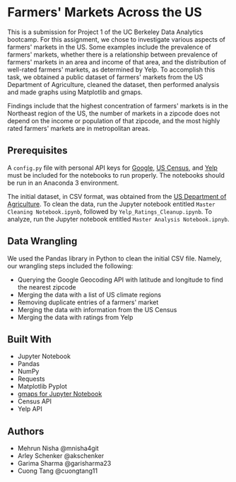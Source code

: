 # Farmers' Markets Across the US

This is a submission for Project 1 of the UC Berkeley Data Analytics bootcamp. For this assignment, we chose to investigate various aspects of farmers' markets in the US. Some examples include the prevalence of farmers' markets, whether there is a relationship between prevalence of farmers' markets in an area and income of that area, and the distribution of well-rated farmers' markets, as determined by Yelp. To accomplish this task, we obtained a public dataset of farmers' markets from the US Department of Agriculture, cleaned the dataset, then performed analysis and made graphs using Matplotlib and gmaps.

Findings include that the highest concentration of farmers' markets is in the Northeast region of the US, the number of markets in a zipcode does not depend on the income or population of that zipcode, and the most highly rated farmers' markets are in metropolitan areas.


## Prerequisites

A `config.py` file with personal API keys for [Google](https://developers.google.com/places/web-service/intro), [US Census](https://www.census.gov/developers/), and [Yelp](https://www.yelp.com/developers/documentation/v3) must be included for the notebooks to run properly. The notebooks should be run in an Anaconda 3 environment.

The initial dataset, in CSV format, was obtained from the [US Department of Agriculture](https://catalog.data.gov/dataset/farmers-markets-geographic-data). To clean the data, run the Jupyter notebook entitled `Master Cleaning Notebook.ipynb`, followed by `Yelp_Ratings_Cleanup.ipynb`. To analyze, run the Jupyter notebook entitled `Master Analysis Notebook.ipnyb`.

## Data Wrangling

We used the Pandas library in Python to clean the initial CSV file. Namely, our wrangling steps included the following:

* Querying the Google Geocoding API with latitude and longitude to find the nearest zipcode
* Merging the data with a list of US climate regions
* Removing duplicate entries of a farmers' market
* Merging the data with information from the US Census
* Merging the data with ratings from Yelp


## Built With

* Jupyter Notebook
* Pandas
* NumPy
* Requests
* Matplotlib Pyplot
* [gmaps for Jupyter Notebook](https://jupyter-gmaps.readthedocs.io/en/latest/)
* Census API
* Yelp API

## Authors

* Mehrun Nisha @mnisha4git
* Arley Schenker @akschenker
* Garima Sharma @garisharma23
* Cuong Tang @cuongtang11
